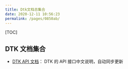 ```yaml
---
title: Dtk文档总集合
date: 2020-12-11 10:56:23
permalink: /pages/0850ab/
---
```

[TOC]



## DTK 文档集合

- [DTK API 文档](https://linuxdeepin.github.io/dtk/)： DTK 的 API 接口中文说明，自动同步更新